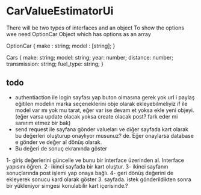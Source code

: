 # CarValueEstimatorUi

There will be two types of interfaces and an object
To show the options wee need OptionCar Object which has options as an array

OptionCar {
make : string;
model : [string];
}

Cars {
make: string;
model: string;
year: number;
distance: number;
transmission: string;
fuel_type: string;
}

## todo

- authentiaction ile login sayfası yap buton olmasına gerek yok url i paylaş eğitilen modelin marka seçeneklerini obje olarak ekleyebilmeliyiz if ile model var mı yok mu tarat, eğer var ise devam et yoksa ekle yeni objeyi. (eğer varsa update olacak yoksa create olacak post? fark eder mi sanırım etmez bir bak)
- send request ile sayfana gönder valueları ve diğer sayfada kart olarak bu değerleri oluşturup onaylıyor musunuz? de. Eğer onaylarsa database e gönder ve değer al dönüş olarak.
- Bu değeri de sonuç ekranında göster

1- giriş değerlerini güncelle ve bunu bir interface üzerinden al. Interface yapısını öğren.
2- ikinci sayfada bir kart oluştur.
3- ikinci sayfanın sonuçlarında post işlemi yap onaya bağlı.
4- geri dönüş değerini de ekleyerek sonucu kard olarak göster 3. sayfada. istek gönderildikten sonra bir yükleniyor simgesi konulabilir kart içerisinde.?
